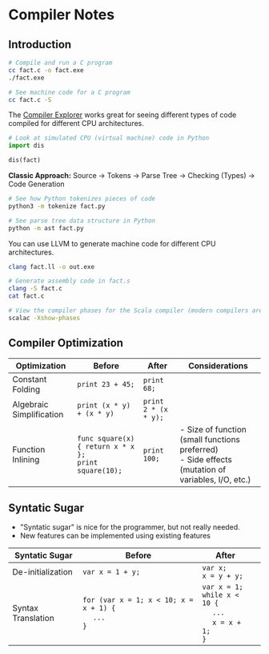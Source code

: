 # Compiler Notes

## Introduction

```sh
# Compile and run a C program
cc fact.c -o fact.exe
./fact.exe

# See machine code for a C program
cc fact.c -S
```

The [Compiler Explorer](https://godbolt.org/) works great for seeing different types of code compiled for different CPU architectures.

```py
# Look at simulated CPU (virtual machine) code in Python
import dis

dis(fact)
```

**Classic Approach:** Source &rarr; Tokens &rarr; Parse Tree &rarr; Checking (Types) &rarr; Code Generation

```sh
# See how Python tokenizes pieces of code
python3 -m tokenize fact.py

# See parse tree data structure in Python
python -m ast fact.py
```

You can use LLVM to generate machine code for different CPU architectures.

```sh
clang fact.ll -o out.exe

# Generate assembly code in fact.s
clang -S fact.c
cat fact.c
```

```sh
# View the compiler phases for the Scala compiler (modern compilers are much more involved than just the classic approach)
scalac -Xshow-phases
```

## Compiler Optimization

| Optimization             | Before                                                      | After                | Considerations                                                                                        |
| ------------------------ | ----------------------------------------------------------- | -------------------- | ----------------------------------------------------------------------------------------------------- |
| Constant Folding         | `print 23 + 45;`                                            | `print 68;`          |                                                                                                       |
| Algebraic Simplification | `print (x * y) + (x * y)`                                   | `print 2 * (x * y);` |                                                                                                       |
| Function Inlining        | `func square(x) { return x * x };` <br> `print square(10);` | `print 100;`         | - Size of function (small functions preferred) <br> - Side effects (mutation of variables, I/O, etc.) |

## Syntatic Sugar

-   "Syntatic sugar" is nice for the programmer, but not really needed.
-   New features can be implemented using existing features

| Syntatic Sugar     | Before                                                            | After                                                                                  |     |
| ------------------ | ----------------------------------------------------------------- | -------------------------------------------------------------------------------------- | --- |
| De-initialization  | `var x = 1 + y;`                                                  | `var x;` <br> `x = y + y;`                                                             |
| Syntax Translation | `for (var x = 1; x < 10; x = x + 1) {` <br> &emsp; `...` <br> `}` | `var x = 1;` <br> `while x < 10 {` <br> &emsp; `...` <br> &emsp; `x = x + 1;` <br> `}` |
